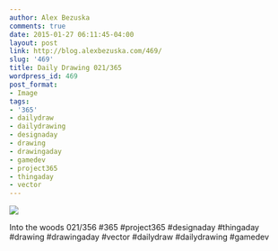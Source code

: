 ```yaml
---
author: Alex Bezuska
comments: true
date: 2015-01-27 06:11:45-04:00
layout: post
link: http://blog.alexbezuska.com/469/
slug: '469'
title: Daily Drawing 021/365
wordpress_id: 469
post_format:
- Image
tags:
- '365'
- dailydraw
- dailydrawing
- designaday
- drawing
- drawingaday
- gamedev
- project365
- thingaday
- vector
---
```


![](/images/2015/01/tumblr_nitnvlV7xj1u11b0ro1_1280.jpg)

Into the woods 021/356 #365 #project365 #designaday #thingaday #drawing #drawingaday #vector #dailydraw #dailydrawing #gamedev
